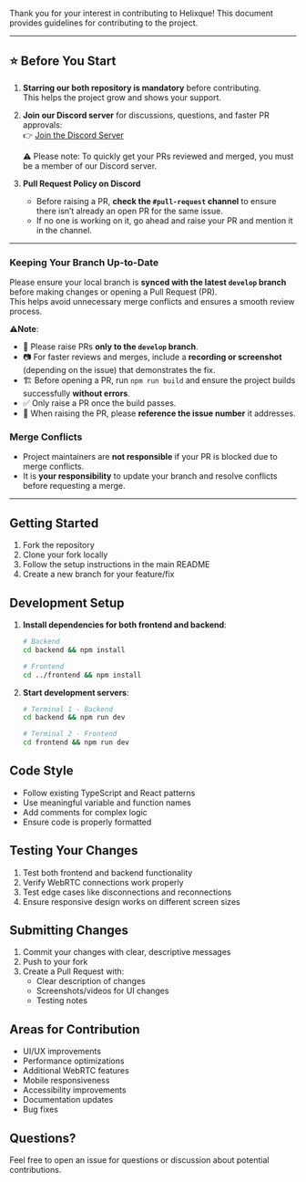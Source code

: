 
Thank you for your interest in contributing to Helixque! This document provides guidelines for contributing to the project.

---

## ⭐ Before You Start

1. **Starring our both repository is mandatory** before contributing.  
   This helps the project grow and shows your support.  

2. **Join our Discord server** for discussions, questions, and faster PR approvals:  
   👉 [Join the Discord Server](https://discord.gg/dQUh6SY9Uk)

   ⚠️ Please note: To quickly get your PRs reviewed and merged, you must be a member of our Discord server.  

3. **Pull Request Policy on Discord**  
   - Before raising a PR, **check the `#pull-request` channel** to ensure there isn’t already an open PR for the same issue.  
   - If no one is working on it, go ahead and raise your PR and mention it in the channel.
  

---

### Keeping Your Branch Up-to-Date

Please ensure your local branch is **synced with the latest  `develop` branch** before making changes or opening a Pull Request (PR).  
This helps avoid unnecessary merge conflicts and ensures a smooth review process.

⚠️**Note**:
- 🚀 Please raise PRs **only to the `develop` branch**.  
- 📷 For faster reviews and merges, include a **recording or screenshot** (depending on the issue) that demonstrates the fix.  
- 🏗️ Before opening a PR, run `npm run build` and ensure the project builds successfully **without errors**.  
- ✅ Only raise a PR once the build passes.  
- 🔗 When raising the PR, please **reference the issue number** it addresses.  


### Merge Conflicts

- Project maintainers are **not responsible** if your PR is blocked due to merge conflicts.  
- It is **your responsibility** to update your branch and resolve conflicts before requesting a merge.

---

## Getting Started

1. Fork the repository
2. Clone your fork locally
3. Follow the setup instructions in the main README
4. Create a new branch for your feature/fix

## Development Setup

1. **Install dependencies for both frontend and backend**:
   ```bash
   # Backend
   cd backend && npm install
   
   # Frontend  
   cd ../frontend && npm install
   ```

2. **Start development servers**:
   ```bash
   # Terminal 1 - Backend
   cd backend && npm run dev
   
   # Terminal 2 - Frontend
   cd frontend && npm run dev
   ```

## Code Style

- Follow existing TypeScript and React patterns
- Use meaningful variable and function names
- Add comments for complex logic
- Ensure code is properly formatted

## Testing Your Changes

1. Test both frontend and backend functionality
2. Verify WebRTC connections work properly
3. Test edge cases like disconnections and reconnections
4. Ensure responsive design works on different screen sizes

## Submitting Changes

1. Commit your changes with clear, descriptive messages
2. Push to your fork
3. Create a Pull Request with:
   - Clear description of changes
   - Screenshots/videos for UI changes
   - Testing notes

## Areas for Contribution

- UI/UX improvements
- Performance optimizations
- Additional WebRTC features
- Mobile responsiveness
- Accessibility improvements
- Documentation updates
- Bug fixes

## Questions?

Feel free to open an issue for questions or discussion about potential contributions.
